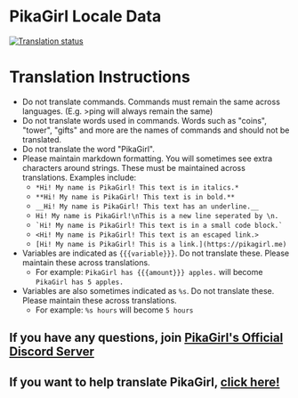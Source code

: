 # PikaGirl Locale Data
[![Translation status](http://translate.pikagirl.me/widgets/pikagirl/-/multi-auto.svg)](http://translate.pikagirl.me/engage/pikagirl/?utm_source=widget)

# Translation Instructions
- Do not translate commands. Commands must remain the same across languages. (E.g. >ping will always remain the same)
- Do not translate words used in commands. Words such as "coins", "tower", "gifts" and more are the names of commands and should not be translated.
- Do not translate the word "PikaGirl".
- Please maintain markdown formatting. You will sometimes see extra characters around strings. These must be maintained across translations. Examples include:
    - `*Hi! My name is PikaGirl! This text is in italics.*`
    - `**Hi! My name is PikaGirl! This text is in bold.**`
    - `__Hi! My name is PikaGirl! This text has an underline.__`
    - `Hi! My name is PikaGirl!\nThis is a new line seperated by \n.`
    - `` `Hi! My name is PikaGirl! This text is in a small code block.` ``
    - `<Hi! My name is PikaGirl! This text is an escaped link.>`
    - `[Hi! My name is PikaGirl! This is a link.](https://pikagirl.me)`
- Variables are indicated as `{{{variable}}}`. Do not translate these. Please maintain these across translations.
    - For example: `PikaGirl has {{{amount}}} apples.` will become `PikaGirl has 5 apples.`
- Variables are also sometimes indicated as `%s`. Do not translate these. Please maintain these across translations.
    - For example: `%s hours` will become `5 hours`

## If you have any questions, join [PikaGirl's Official Discord Server](https://pikagirl.me/support)

## If you want to help translate PikaGirl, [click here!](https://docs.google.com/forms/d/e/1FAIpQLScQLPdWDlfWdBNdnMszOpNMvdW9_qUJv9Kd-dtUH4gE7Mycvg/viewform?usp=sf_link)